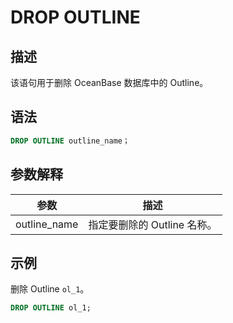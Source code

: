 DROP OUTLINE
=================================



描述
-----------------------

该语句用于删除 OceanBase 数据库中的 Outline。

语法
-----------------------

```sql
DROP OUTLINE outline_name；  
```



参数解释
-------------------------



|    **参数**    |       **描述**       |
|--------------|--------------------|
| outline_name | 指定要删除的 Outline 名称。 |



示例
-----------------------

删除 Outline `ol_1`。

```sql
DROP OUTLINE ol_1;      
```
